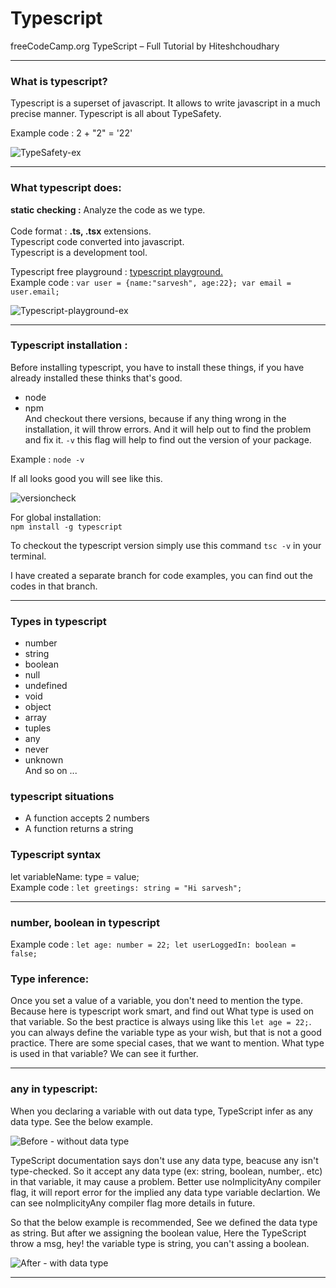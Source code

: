 # Typescript
 freeCodeCamp.org TypeScript – Full Tutorial by Hiteshchoudhary
***
### What is typescript?
Typescript is a superset of javascript. It allows to write javascript in a much precise manner. Typescript is all about TypeSafety.

Example code :
 2 + "2" = '22'
 
 ![TypeSafety-ex ](https://user-images.githubusercontent.com/107741632/229725708-35bacd5f-9fb2-4da6-b2e3-22f08ea67401.jpg)
 ***
### What typescript does:
**static checking :** Analyze the code as we type. <br/>
<br>
Code format : **.ts, .tsx** extensions. <br/>
Typescript code converted into javascript. <br/>
Typescript is a development tool.

Typescript free playground : [typescript playground.](https://www.typescriptlang.org/play) <br/>
Example code :
`var user = {name:"sarvesh", age:22};
var email = user.email;`

![Typescript-playground-ex](https://user-images.githubusercontent.com/107741632/229774573-d822be5c-aa7f-4f2c-9c00-a3f267500bfb.png)
***
### Typescript installation :
Before installing typescript, you have to install these things, if you have already installed these thinks that's good.
- node
- npm <br/>
And checkout there versions, because if any thing wrong in the installation, it will throw errors. And it will help out to find the problem and fix it. `-v` this flag will help to find out the version of your package. 

Example : `node -v`

If all looks good you will see like this. <br/>

![versioncheck](https://user-images.githubusercontent.com/107741632/229807935-89699a43-ab68-4274-8f9c-56b74b64446c.jpg) <br/>

For global installation: <br/>
`npm install -g typescript` <br/>

To checkout the typescript version simply use this command `tsc -v` in your terminal. <br/>

I have created a separate branch for code examples, you can find out the codes in that branch.
***
### Types in typescript
- number
- string
- boolean
- null
- undefined
- void
- object
- array
- tuples
- any
- never
- unknown <br/>
And so on ... <br/>
### typescript situations
- A function accepts 2 numbers
- A function returns a string
### Typescript syntax
let variableName: type = value; <br/>
Example code : `let greetings: string = "Hi sarvesh";`
***
### number, boolean in typescript

Example code : `let age: number = 22; let userLoggedIn: boolean = false;` <br/>

### Type inference:
 Once you set a value of a variable, you don't need to mention the type. Because here is typescript work smart, and find out What type is used on that variable. So the best practice is always using like this `let age = 22;`. you can always define the variable type as your wish, but that is not a good practice. There are some special cases, that we want to mention. What type is used in that variable? We can see it further.
 ***

### any in typescript:
 When you declaring a variable with out data type, TypeScript infer as any data type. See the below example.
 
 ![Before - without data type](https://github.com/sarveshshreekumaran/typescript/assets/107741632/a128e297-4cd2-4016-8537-fbc3c9fd2a6f)

TypeScript documentation says don't use any data type, beacuse any isn't type-checked. So it accept any data type (ex: string, boolean, number,. etc) in that variable, it may cause a problem. Better use noImplicityAny compiler flag, it will report error for the implied any data type variable declartion. We can see noImplicityAny compiler flag more details in future.<br/>

So that the below example is recommended, See we defined the data type as string. But after we assigning the boolean value, Here the TypeScript throw a msg, hey! the variable type is string, you can't assing a boolean. 

![After - with data type](https://github.com/sarveshshreekumaran/typescript/assets/107741632/5a17d313-d44d-4d03-a50e-ba21c9766d84)
***

